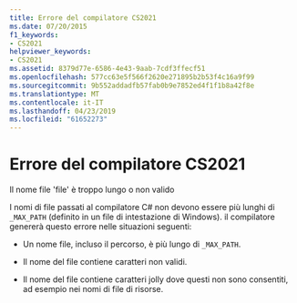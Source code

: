 ```yaml
---
title: Errore del compilatore CS2021
ms.date: 07/20/2015
f1_keywords:
- CS2021
helpviewer_keywords:
- CS2021
ms.assetid: 8379d77e-6586-4e43-9aab-7cdf3ffecf51
ms.openlocfilehash: 577cc63e5f566f2620e271895b2b53f4c16a9f99
ms.sourcegitcommit: 9b552addadfb57fab0b9e7852ed4f1f1b8a42f8e
ms.translationtype: MT
ms.contentlocale: it-IT
ms.lasthandoff: 04/23/2019
ms.locfileid: "61652273"
---
```

# <a name="compiler-error-cs2021"></a>Errore del compilatore CS2021
Il nome file 'file' è troppo lungo o non valido  
  
 I nomi di file passati al compilatore C# non devono essere più lunghi di `_MAX_PATH` (definito in un file di intestazione di Windows). il compilatore genererà questo errore nelle situazioni seguenti:  
  
-   Un nome file, incluso il percorso, è più lungo di `_MAX_PATH`.  
  
-   Il nome del file contiene caratteri non validi.  
  
-   Il nome del file contiene caratteri jolly dove questi non sono consentiti, ad esempio nei nomi di file di risorse.
